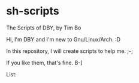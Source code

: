 # sh-scripts

The Scripts of DBY, by Tim Bo

Hi, I'm DBY and I'm new to Gnu/Linux/Arch. :D

In this repository, I will create scripts to help me. ;-;

If you like them, that's fine. B-]



List:



